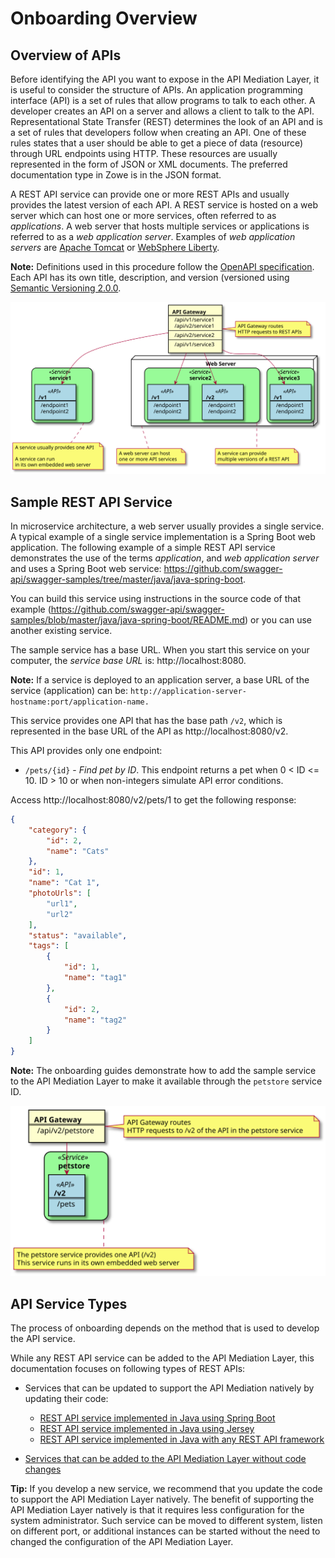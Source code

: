 # Onboarding Overview

## Overview of APIs

Before identifying the API you want to expose in the API Mediation Layer, it is useful to consider the structure of APIs. An application programming interface (API) is a set of rules that allow programs to talk to each other. A developer creates an API on a server and allows a client to talk to the API. Representational State Transfer (REST) determines the look of an API and is a set of rules that developers follow when creating an API. One of these rules states that a user should be able to get a piece of data (resource) through URL endpoints using HTTP. These resources are usually represented in the form of JSON or XML documents. The preferred documentation type in Zowe is in the JSON format.

A REST API service can provide one or more REST APIs and usually provides the latest version of each API. A REST service is hosted on a web server which can host one or more services, often referred to as _applications_. A web server that hosts multiple services  or applications is referred to as a _web application server_. Examples of _web application servers_ are [Apache Tomcat](http://tomcat.apache.org/) or [WebSphere Liberty](https://developer.ibm.com/wasdev/websphere-liberty/). 

**Note:** Definitions used in this procedure follow the [OpenAPI specification](https://swagger.io/specification/). 
Each API has its own title, description, and version (versioned using [Semantic Versioning 2.0.0](https://semver.org/spec/v2.0.0.html).

![REST API Components](diagrams/rest-api-components.svg)


## Sample REST API Service

In microservice architecture, a web server usually provides a single service. A typical example of a single service implementation is a Spring Boot web application. The following example of a simple REST API service demonstrates the use of the terms _application_, and _web application server_ and uses a Spring Boot web service: https://github.com/swagger-api/swagger-samples/tree/master/java/java-spring-boot.

You can build this service using instructions in the source code of that example (https://github.com/swagger-api/swagger-samples/blob/master/java/java-spring-boot/README.md) or you can use another existing service.

The sample service has a base URL. When you start this service on your computer, the _service base URL_ is: http://localhost:8080. 

**Note:** If a service is deployed to an application server, a base URL of the service (application) can be: `http://application-server-hostname:port/application-name.`

This service provides one API that has the base path `/v2`, which is represented in the base URL of the API as http://localhost:8080/v2.

This API provides only one endpoint:

- `/pets/{id}` - *Find pet by ID*. This endpoint returns a pet when 0 < ID <= 10. ID > 10 or when non-integers simulate API error conditions.

Access http://localhost:8080/v2/pets/1 to get the following response:

```json
{
    "category": {
        "id": 2,
        "name": "Cats"
    },
    "id": 1,
    "name": "Cat 1",
    "photoUrls": [
        "url1",
        "url2"
    ],
    "status": "available",
    "tags": [
        {
            "id": 1,
            "name": "tag1"
        },
        {
            "id": 2,
            "name": "tag2"
        }
    ]
}
```

**Note:** The onboarding guides demonstrate how to add the sample service to the API Mediation Layer to make it available through the `petstore` service ID.

![Sample REST API Components](diagrams/rest-api-components-sample.svg)


## API Service Types

The process of onboarding depends on the method that is used to develop the API service.

While any REST API service can be added to the API Mediation Layer, this documentation focuses on following types of REST APIs:

- Services that can be updated to support the API Mediation natively by updating their code:
    - [REST API service implemented in Java using Spring Boot](api-mediation-onboard-an-existing-spring-boot-rest-api-service.md)
    - [REST API service implemented in Java using Jersey](api-mediation-onboard-an-existing-java-jersey-rest-api-service.md)
    - [REST API service implemented in Java with any REST API framework](api-mediation-onboard-an-existing-java-rest-api-service.md)
  
- [Services that can be added to the API Mediation Layer without code changes](api-mediation-onboard-an-existing-rest-api-service-without-code-changes.md)

**Tip:** If you develop a new service, we recommend that you update the code to support the API Mediation Layer natively. The benefit of supporting the API Mediation Layer natively is that it requires less configuration for the system administrator. Such service can be moved to different system, listen on different port, or additional instances can be started without the need to changed the configuration of the API Mediation Layer.
